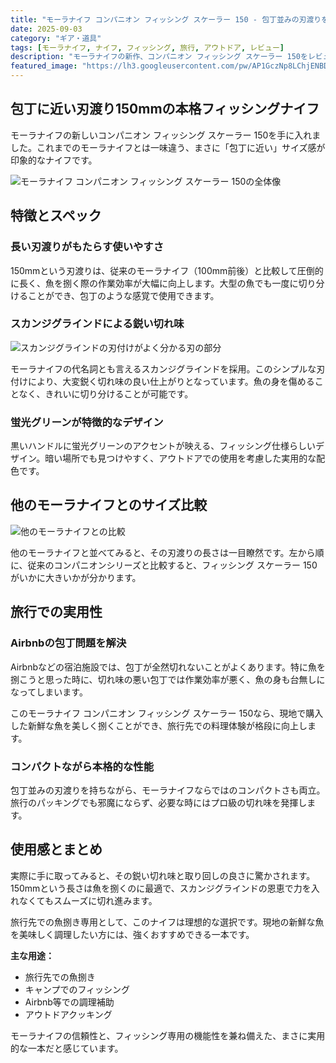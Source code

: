 ```yaml
---
title: "モーラナイフ コンパニオン フィッシング スケーラー 150 - 包丁並みの刃渡りを持つ万能フィッシングナイフ"
date: 2025-09-03
category: "ギア・道具"
tags: [モーラナイフ, ナイフ, フィッシング, 旅行, アウトドア, レビュー]
description: "モーラナイフの新作、コンパニオン フィッシング スケーラー 150をレビュー。150mmの長い刃渡りと鋭いスカンジグラインドが特徴的な、旅行先での魚捌き専用ナイフ。"
featured_image: "https://lh3.googleusercontent.com/pw/AP1GczNp8LChjENBDmTT-DWwyXviL98w_Dc93M4OBQrYrlo6WWIsqEd5OEQhJsIT13e5R4KXN32bNgS3_OL0G3KO-fZAIXsBlOBe3y9xlw5vZDotMEq6Mnxh=w800-h1066-s-no-gm?authuser=0"
---
```


<!-- 元のGoogle Photosリンク: https://photos.app.goo.gl/a1qNeCqCgpqdzpa76 -->

## 包丁に近い刃渡り150mmの本格フィッシングナイフ

モーラナイフの新しいコンパニオン フィッシング スケーラー 150を手に入れました。これまでのモーラナイフとは一味違う、まさに「包丁に近い」サイズ感が印象的なナイフです。

![モーラナイフ コンパニオン フィッシング スケーラー 150の全体像](https://lh3.googleusercontent.com/pw/AP1GczNp8LChjENBDmTT-DWwyXviL98w_Dc93M4OBQrYrlo6WWIsqEd5OEQhJsIT13e5R4KXN32bNgS3_OL0G3KO-fZAIXsBlOBe3y9xlw5vZDotMEq6Mnxh=w800-h1066-s-no-gm?authuser=0)

## 特徴とスペック

### 長い刃渡りがもたらす使いやすさ

150mmという刃渡りは、従来のモーラナイフ（100mm前後）と比較して圧倒的に長く、魚を捌く際の作業効率が大幅に向上します。大型の魚でも一度に切り分けることができ、包丁のような感覚で使用できます。

### スカンジグラインドによる鋭い切れ味

![スカンジグラインドの刃付けがよく分かる刃の部分](https://lh3.googleusercontent.com/pw/AP1GczPtqY5qeBpoDdcEv4ynrsziK9h0C5jwXS8iDnWhyBpvHN1qrhGA66aESpJbvExcfcXjqf6W2wvYyMNYRKyI2zMMOhr4i13hdUYPL7Q2uD8KqMciNkG7KyRIFwblWMD3Y6GTtLUxNTkrxSxUtJDiQ7xO5w=w800-h1066-s-no-gm?authuser=0)

モーラナイフの代名詞とも言えるスカンジグラインドを採用。このシンプルな刃付けにより、大変鋭く切れ味の良い仕上がりとなっています。魚の身を傷めることなく、きれいに切り分けることが可能です。

### 蛍光グリーンが特徴的なデザイン

黒いハンドルに蛍光グリーンのアクセントが映える、フィッシング仕様らしいデザイン。暗い場所でも見つけやすく、アウトドアでの使用を考慮した実用的な配色です。

## 他のモーラナイフとのサイズ比較

![他のモーラナイフとの比較](https://lh3.googleusercontent.com/pw/AP1GczM4FGM5OY7BgzweFPzGWxyqfbr9FwVGWCC6NZ0q3u78lfv8TbW1tIOOPlQsfHU4w3tfh2v39czS4R8a4ifdPGkr_q50NL_SurLr2VVZ4OUnCXgfZRAY82lX2XkxECiVA2LqhAgVJgOjUcaiSF32XfH9Pg=w800-h1066-s-no-gm?authuser=0)

他のモーラナイフと並べてみると、その刃渡りの長さは一目瞭然です。左から順に、従来のコンパニオンシリーズと比較すると、フィッシング スケーラー 150がいかに大きいかが分かります。

## 旅行での実用性

### Airbnbの包丁問題を解決

Airbnbなどの宿泊施設では、包丁が全然切れないことがよくあります。特に魚を捌こうと思った時に、切れ味の悪い包丁では作業効率が悪く、魚の身も台無しになってしまいます。

このモーラナイフ コンパニオン フィッシング スケーラー 150なら、現地で購入した新鮮な魚を美しく捌くことができ、旅行先での料理体験が格段に向上します。

### コンパクトながら本格的な性能

包丁並みの刃渡りを持ちながら、モーラナイフならではのコンパクトさも両立。旅行のパッキングでも邪魔にならず、必要な時にはプロ級の切れ味を発揮します。

## 使用感とまとめ

実際に手に取ってみると、その鋭い切れ味と取り回しの良さに驚かされます。150mmという長さは魚を捌くのに最適で、スカンジグラインドの恩恵で力を入れなくてもスムーズに切れ進みます。

旅行先での魚捌き専用として、このナイフは理想的な選択です。現地の新鮮な魚を美味しく調理したい方には、強くおすすめできる一本です。

**主な用途：**
- 旅行先での魚捌き
- キャンプでのフィッシング
- Airbnb等での調理補助
- アウトドアクッキング

モーラナイフの信頼性と、フィッシング専用の機能性を兼ね備えた、まさに実用的な一本だと感じています。